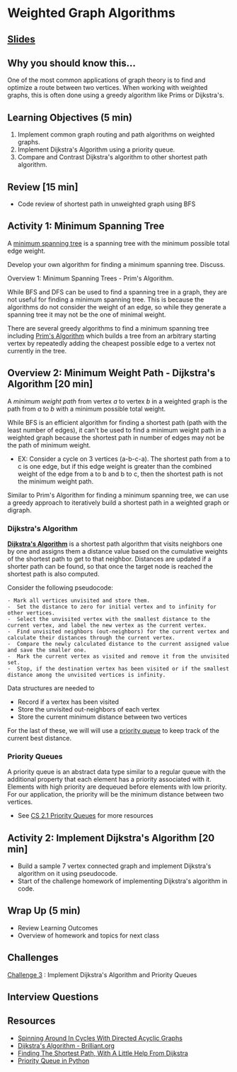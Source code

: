 # Weighted Graph Algorithms

## [Slides](https://docs.google.com/presentation/d/1mvH1YpsiDTl8T_fB6xYF_gkwF_M11DDCme8Agd0EACc/edit?usp=sharing)

## Why you should know this...
One of the most common applications of graph theory is to find and optimize a route between two vertices. When working with weighted graphs, this is often done using a greedy algorithm like Prims or Dijkstra's.  


## Learning Objectives (5 min)

1. Implement common graph routing and path algorithms on weighted graphs.
1. Implement Dijkstra's Algorithm using a priority queue.
1. Compare and Contrast Dijkstra's algorithm to other shortest path algorithm.

## Review [15 min]
- Code review of shortest path in unweighted graph using BFS


## Activity 1: Minimum Spanning Tree

A [minimum spanning tree](https://en.wikipedia.org/wiki/Minimum_spanning_tree) is a spanning tree with the minimum possible total edge weight.

Develop your own algorithm for finding a minimum spanning tree.  Discuss.

Overview 1: Minimum Spanning Trees - Prim's Algorithm.

While BFS and DFS can be used to find a spanning tree in a graph, they are not useful for finding a minimum spanning tree.  This is because the algorithms do not consider the weight of an edge, so while they generate a spanning tree it may not be the one of minimal weight.

There are several greedy algorithms to find a minimum spanning tree including [Prim's Algorithm](https://en.wikipedia.org/wiki/Prim%27s_algorithm) which builds a tree from an arbitrary starting vertex by repeatedly adding the cheapest possible edge to a vertex not currently in the tree.



## Overview 2: Minimum Weight Path - Dijkstra's Algorithm [20 min]

A *minimum weight path* from vertex *a* to vertex *b* in a weighted graph is the path from *a* to *b* with a minimum possible total weight.

While BFS is an efficient algorithm for finding a shortest path (path with the least number of edges), it can't be used to find a minimum weight path in a weighted graph because the shortest path in number of edges may not be the path of minimum weight.

 - EX: Consider a cycle on 3 vertices (a-b-c-a). The shortest path from a to c is one edge, but if this edge weight is greater than the combined weight of the edge from a to b and b to c, then the shortest path is not the minimum weight path.


Similar to Prim's Algorithm for finding a minimum spanning tree, we can use a greedy approach to iteratively build a shortest path in a weighted graph or digraph.

### Dijkstra's Algorithm

**[Dijkstra's Algorithm](https://en.wikipedia.org/wiki/Dijkstra%27s_algorithm)** is a shortest path algorithm that visits neighbors one by one and assigns them a distance value based on the cumulative weights of the shortest path to get to that neighbor. Distances are updated if a shorter path can be found, so that once the target node is reached the shortest path is also computed.

Consider the following pseudocode:

```
- Mark all vertices unvisited and store them.
-  Set the distance to zero for initial vertex and to infinity for other vertices.
-  Select the unvisited vertex with the smallest distance to the current vertex, and label the new vertex as the current vertex.
-  Find unvisited neighbors (out-neighbors) for the current vertex and calculate their distances through the current vertex.
-  Compare the newly calculated distance to the current assigned value and save the smaller one.
-  Mark the current vertex as visited and remove it from the unvisited set.
-  Stop, if the destination vertex has been visited or if the smallest distance among the unvisited vertices is infinity.

```
Data structures are needed to
- Record if a vertex has been visited
- Store the unvisited out-neighbors of each vertex
- Store the current minimum distance between two vertices

For the last of these, we will will use a [priority queue](https://en.wikipedia.org/wiki/Priority_queue) to keep track of the current best distance.

### Priority Queues
A priority queue is an abstract data type similar to a regular queue with the additional property that each element has a priority associated with it. Elements with high priority are dequeued before elements with low priority. For our application, the priority will be the minimum distance between two vertices.

- See [CS 2.1 Priority Queues](https://github.com/Make-School-Courses/CS-2.1-Advanced-Trees-and-Sorting-Algorithms/blob/master/Lessons/Heaps.md) for more resources


## Activity 2: Implement Dijkstra's Algorithm [20 min]
- Build a sample 7 vertex connected graph and implement Dijkstra's algorithm on it using pseudocode.
- Start of the challenge homework of implementing Dijkstra's algorithm in code.


## Wrap Up (5 min)

- Review Learning Outcomes
- Overview of homework and topics for next class

## Challenges
[Challenge 3](Challenges/Challenges.md) : Implement Dijkstra's Algorithm and Priority Queues

## Interview Questions


## Resources
- [Spinning Around In Cycles With Directed Acyclic Graphs](https://medium.com/basecs/spinning-around-in-cycles-with-directed-acyclic-graphs-a233496d4688)
- [Dijkstra's Algorithm - Brilliant.org](https://brilliant.org/wiki/dijkstras-short-path-finder/)
- [Finding The Shortest Path, With A Little Help From Dijkstra](https://medium.com/basecs/finding-the-shortest-path-with-a-little-help-from-dijkstra-613149fbdc8e)
- [Priority Queue in Python](https://www.pythoncentral.io/priority-queue-beginners-guide/)
